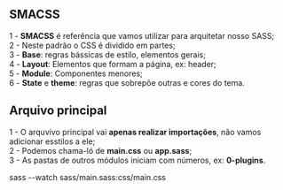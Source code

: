 ## SMACSS ##

1 - <b>SMACSS</b> é referência que vamos utilizar para arquitetar nosso SASS; <br>
2 - Neste padrão o CSS é dividido em partes; <br>
3 - <b>Base</b>: regras bássicas de estilo, elementos gerais; <br> 
4 - <b>Layout</b>: Elementos que formam a página, ex: header; <br>
5 - <b>Module</b>: Componentes menores; <br>
6 - <b>State</b> e <b>theme</b>: regras que sobrepõe outras e cores do tema.

## Arquivo principal ##

1 - O arquvivo principal vai <b>apenas realizar importações</b>, não vamos adicionar esstilos a ele; <br>
2 - Podemos chama-ló de <b>main.css</b> ou <b>app.sass</b>; <br>
3 - As pastas de outros módulos iniciam com números, ex: <b>0-plugins</b>.


sass --watch sass/main.sass:css/main.css